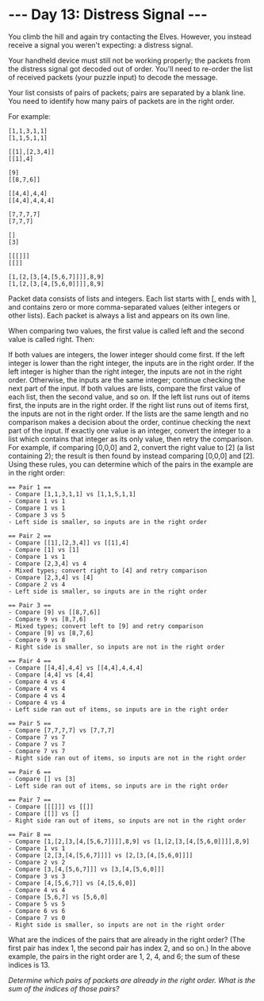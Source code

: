 # --- Day 13: Distress Signal ---
You climb the hill and again try contacting the Elves. However, you instead receive a signal you weren't expecting: a distress signal.

Your handheld device must still not be working properly; the packets from the distress signal got decoded out of order. You'll need to re-order the list of received packets (your puzzle input) to decode the message.

Your list consists of pairs of packets; pairs are separated by a blank line. You need to identify how many pairs of packets are in the right order.

For example:
```
[1,1,3,1,1]
[1,1,5,1,1]

[[1],[2,3,4]]
[[1],4]

[9]
[[8,7,6]]

[[4,4],4,4]
[[4,4],4,4,4]

[7,7,7,7]
[7,7,7]

[]
[3]

[[[]]]
[[]]

[1,[2,[3,[4,[5,6,7]]]],8,9]
[1,[2,[3,[4,[5,6,0]]]],8,9]
```
Packet data consists of lists and integers. Each list starts with [, ends with ], and contains zero or more comma-separated values (either integers or other lists). Each packet is always a list and appears on its own line.

When comparing two values, the first value is called left and the second value is called right. Then:

If both values are integers, the lower integer should come first. If the left integer is lower than the right integer, the inputs are in the right order. If the left integer is higher than the right integer, the inputs are not in the right order. Otherwise, the inputs are the same integer; continue checking the next part of the input.
If both values are lists, compare the first value of each list, then the second value, and so on. If the left list runs out of items first, the inputs are in the right order. If the right list runs out of items first, the inputs are not in the right order. If the lists are the same length and no comparison makes a decision about the order, continue checking the next part of the input.
If exactly one value is an integer, convert the integer to a list which contains that integer as its only value, then retry the comparison. For example, if comparing [0,0,0] and 2, convert the right value to [2] (a list containing 2); the result is then found by instead comparing [0,0,0] and [2].
Using these rules, you can determine which of the pairs in the example are in the right order:
```
== Pair 1 ==
- Compare [1,1,3,1,1] vs [1,1,5,1,1]
- Compare 1 vs 1
- Compare 1 vs 1
- Compare 3 vs 5
- Left side is smaller, so inputs are in the right order

== Pair 2 ==
- Compare [[1],[2,3,4]] vs [[1],4]
- Compare [1] vs [1]
- Compare 1 vs 1
- Compare [2,3,4] vs 4
- Mixed types; convert right to [4] and retry comparison
- Compare [2,3,4] vs [4]
- Compare 2 vs 4
- Left side is smaller, so inputs are in the right order

== Pair 3 ==
- Compare [9] vs [[8,7,6]]
- Compare 9 vs [8,7,6]
- Mixed types; convert left to [9] and retry comparison
- Compare [9] vs [8,7,6]
- Compare 9 vs 8
- Right side is smaller, so inputs are not in the right order

== Pair 4 ==
- Compare [[4,4],4,4] vs [[4,4],4,4,4]
- Compare [4,4] vs [4,4]
- Compare 4 vs 4
- Compare 4 vs 4
- Compare 4 vs 4
- Compare 4 vs 4
- Left side ran out of items, so inputs are in the right order

== Pair 5 ==
- Compare [7,7,7,7] vs [7,7,7]
- Compare 7 vs 7
- Compare 7 vs 7
- Compare 7 vs 7
- Right side ran out of items, so inputs are not in the right order

== Pair 6 ==
- Compare [] vs [3]
- Left side ran out of items, so inputs are in the right order

== Pair 7 ==
- Compare [[[]]] vs [[]]
- Compare [[]] vs []
- Right side ran out of items, so inputs are not in the right order

== Pair 8 ==
- Compare [1,[2,[3,[4,[5,6,7]]]],8,9] vs [1,[2,[3,[4,[5,6,0]]]],8,9]
- Compare 1 vs 1
- Compare [2,[3,[4,[5,6,7]]]] vs [2,[3,[4,[5,6,0]]]]
- Compare 2 vs 2
- Compare [3,[4,[5,6,7]]] vs [3,[4,[5,6,0]]]
- Compare 3 vs 3
- Compare [4,[5,6,7]] vs [4,[5,6,0]]
- Compare 4 vs 4
- Compare [5,6,7] vs [5,6,0]
- Compare 5 vs 5
- Compare 6 vs 6
- Compare 7 vs 0
- Right side is smaller, so inputs are not in the right order
```
What are the indices of the pairs that are already in the right order? (The first pair has index 1, the second pair has index 2, and so on.) In the above example, the pairs in the right order are 1, 2, 4, and 6; the sum of these indices is 13.

*Determine which pairs of packets are already in the right order. What is the sum of the indices of those pairs?*

